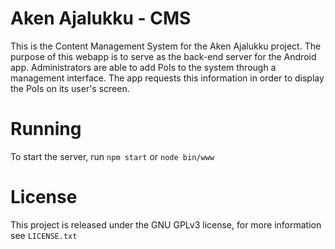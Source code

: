 # Aken Ajalukku - CMS
This is the Content Management System for the Aken Ajalukku project. The purpose of this webapp is to serve as the back-end server for the Android app. Administrators are able to add PoIs to the system through
a management interface. The app requests this information in order to display the PoIs on its user's screen.

# Running
To start the server, run `npm start` or `node bin/www`

# License
This project is released under the GNU GPLv3 license, for more information see `LICENSE.txt`